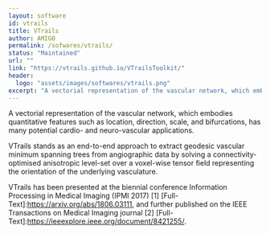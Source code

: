 ```yaml
---
layout: software
id: vtrails
title: VTrails
author: AMIGO
permalink: /sofwares/vtrails/
status: "Maintained"
url: ""
link: "https://vtrails.github.io/VTrailsToolkit/"
header:
  logo: "assets/images/softwares/vtrails.png"
excerpt: "A vectorial representation of the vascular network, which embodies quantitative features such as location, direction, scale, and bifurcations, has many potential cardio- and neuro-vascular applications,"
---
```

A vectorial representation of the vascular network, which embodies quantitative features such as location, direction, scale, and bifurcations, has many potential cardio- and neuro-vascular applications.

VTrails stands as an end-to-end approach to extract geodesic vascular minimum spanning trees from angiographic data by solving a connectivity-optimised anisotropic level-set over a voxel-wise tensor field representing the orientation of the underlying vasculature.

VTrails has been presented at the biennial conference Information Processing in Medical Imaging (IPMI 2017) [1] [Full-Text]:https://arxiv.org/abs/1806.03111, and further published on the IEEE Transactions on Medical Imaging journal [2] [Full-Text]:https://ieeexplore.ieee.org/document/8421255/.